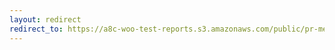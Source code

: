 ```yaml
---
layout: redirect
redirect_to: https://a8c-woo-test-reports.s3.amazonaws.com/public/pr-merge/43076/api/index.html
---
```


